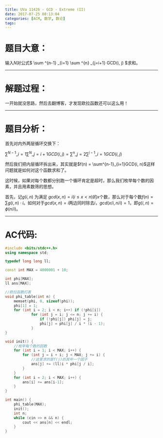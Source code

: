 ```yaml
---
title: UVa 11426 - GCD - Extreme (II)
date: 2017-07-25 08:13:04
categories: [ACM, 数学, 数论]
tags:
---
```

# 题目大意：

输入$N$对公式$ \sum ^{n-1} \_{i=1} \sum ^{n} \_{j=i+1} GCD(i, j) $求和。

-------------------
# 解题过程：

一开始就没思路，然后去翻博客，才发现欧拉函数还可以这么用！

-----------------------
# 题目分析：

首先对内外两层循环交换下：

$\sum^{N-1}\_{i=1} \sum^{N}\_{j=i+1} GCD(i, j) = \sum^{n}\_{j=2}\sum^{j-1}\_{i=1}GCD(i,j)$

然后我们把内层循环拆出来，其实就是$f(n) = \sum^{n-1}_{i=1}GCD(i, n)$这样问题就是如何对这个函数求和了。

这时候，如果对每个数都分别跑一个循环肯定是超时，那么我们枚举每个数的因素，并且用素数筛的思想。

首先，记$g(i, n)$ 为满足 $gcd(x, n) = i(i \le x < n)$的$x$个数，那么对于每个数$f(n) = \sum g(i, n) \cdot i$。如何对于$gcd(x, n) = i$两边同时除去$i$，$gcd(x/i, n/i) = 1$，即$g(i, n) = \phi(n/i)$。

--------------------------
# AC代码:
```cpp
#include <bits/stdc++.h>
using namespace std;

typedef long long ll;

const int MAX = 4000001 + 10;

int phi[MAX];
ll ans[MAX];

//欧拉函数打表
void phi_table(int n) {
    memset(phi, 0, sizeof(phi));
    phi[1] = 1;
    for (int i = 2; i < n; i++) if (!phi[i])
            for (int j = i; j <= n; j += i) {
                if (!phi[j]) phi[j] = j;
                phi[j] = phi[j] / i * (i - 1);
            }
}

void init() {
    //枚举每个数的因数
    for (int i = 1; i < MAX; i++) {
        for (int j = i + i; j < MAX; j += i) {
            //这里求的是f(j)的其中一个因子
            ans[j] += (ll)i * phi[j / i];
        }
    }
    for (int i = 2; i < MAX; i++) {
        ans[i] += ans[i-1];
    }
}

int main() {
    phi_table(MAX);
    init();
    int n;
    while (cin >> n && n) {
        cout << ans[n] << endl;
    }
}
```